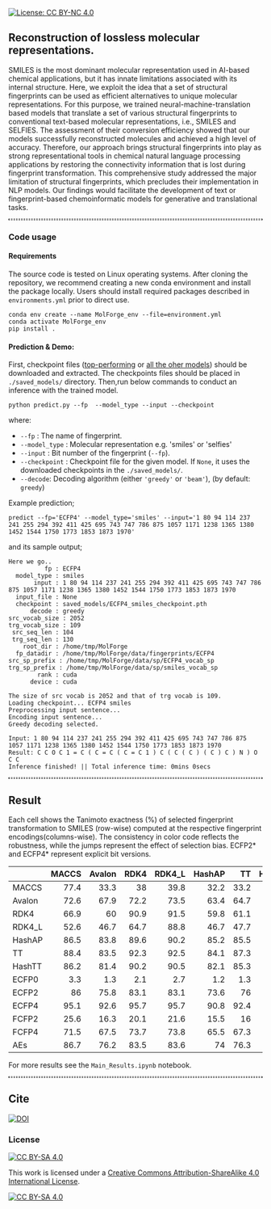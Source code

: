 [![License: CC BY-NC 4.0](https://img.shields.io/badge/License-CC_BY--NC_4.0-lightgrey.svg)](https://creativecommons.org/licenses/by-nc/4.0/)

## Reconstruction of lossless molecular representations.
SMILES is the most dominant molecular representation used in AI-based chemical applications, but it has innate limitations associated with its internal structure.
Here, we exploit the idea that a set of structural fingerprints can be used as efficient alternatives to unique molecular representations.
For this purpose, we trained neural-machine-translation based models that translate a set of various structural fingerprints to conventional text-based molecular representations, i.e., SMILES and SELFIES. 
The assessment of their conversion efficiency showed that our models successfully reconstructed molecules and achieved a high level of accuracy. 
Therefore, our approach brings structural fingerprints into play as strong representational tools in chemical natural language processing applications by restoring the connectivity information that is lost during fingerprint transformation.
This comprehensive study addressed the major limitation of structural fingerprints, which precludes their implementation in NLP models.
Our findings would facilitate the development of text or fingerprint-based chemoinformatic models for generative and translational tasks.

<hr style="background: transparent; border: 0.2px dashed;"/>

### Code usage

#### Requirements
The source code is tested on Linux operating systems. After cloning the repository, we recommend creating a new conda environment and install the package locally. Users should install required packages described in `environments.yml` prior to direct use.

   ```shell
   conda env create --name MolForge_env --file=environment.yml
   conda activate MolForge_env
   pip install .
   ```
   
#### Prediction & Demo:

First, checkpoint files ([top-performing](https://drive.google.com/uc?id=1zl6HBdwYsnA4JcnOi1o6OmcrRDB5iySK) or [all the oher models](https://drive.google.com/uc?id=1jCtbc9lMacCyiZ3iZFEtFgOfOQYtWEuD)) should be downloaded and extracted. The checkpoints files should be placed in `./saved_models/` directory. Then,run below commands to conduct an inference with the trained model.

   ```shell
   python predict.py --fp  --model_type --input --checkpoint
   ```
   where: 
   - `--fp` : The name of fingerprint.
   - `--model_type` : Molecular representation e.g. 'smiles' or 'selfies'
   - `--input` : Bit number of the fingerprint (`--fp`).
   - `--checkpoint` : Checkpoint file for the given model. If `None`, it uses the downloaded checkpoints in the `./saved_models/`.  
   - `--decode`: Decoding algorithm (either `'greedy'` or `'beam'`), (by default: `greedy`)
 

Example prediction;
```shell
predict --fp='ECFP4' --model_type='smiles' --input='1 80 94 114 237 241 255 294 392 411 425 695 743 747 786 875 1057 1171 1238 1365 1380 1452 1544 1750 1773 1853 1873 1970'
```
and its sample output;

   ```shell
Here we go..
             fp : ECFP4
     model_type : smiles
          input : 1 80 94 114 237 241 255 294 392 411 425 695 743 747 786 875 1057 1171 1238 1365 1380 1452 1544 1750 1773 1853 1873 1970
     input_file : None
     checkpoint : saved_models/ECFP4_smiles_checkpoint.pth
         decode : greedy
 src_vocab_size : 2052
 trg_vocab_size : 109
    src_seq_len : 104
    trg_seq_len : 130
       root_dir : /home/tmp/MolForge
     fp_datadir : /home/tmp/MolForge/data/fingerprints/ECFP4
  src_sp_prefix : /home/tmp/MolForge/data/sp/ECFP4_vocab_sp
  trg_sp_prefix : /home/tmp/MolForge/data/sp/smiles_vocab_sp
           rank : cuda
         device : cuda

The size of src vocab is 2052 and that of trg vocab is 109.
Loading checkpoint... ECFP4 smiles
Preprocessing input sentence...
Encoding input sentence...
Greedy decoding selected.

Input: 1 80 94 114 237 241 255 294 392 411 425 695 743 747 786 875 1057 1171 1238 1365 1380 1452 1544 1750 1773 1853 1873 1970
Result: C C O C 1 = C ( C = C ( C = C 1 ) C ( C ( C ) ( C ) C ) N ) O C C
Inference finished! || Total inference time: 0mins 0secs

   ```

   
<hr style="background: transparent; border: 0.5px dashed;"/>

## Result
Each cell shows the Tanimoto exactness (%) of selected fingerprint transformation to SMILES (row-wise) computed at the respective fingerprint encodings(columns-wise). The consistency in color code reflects the robustness, while the jumps represent the effect of selection bias. ECFP2* and ECFP4* represent explicit bit versions.

|        |   MACCS |   Avalon |   RDK4 |   RDK4_L |   HashAP |   TT |   HashTT |   ECFP0 |   ECFP2 |   ECFP4 |   FCFP2 |   FCFP4 |   AEs |   ECFP2* |   ECFP4* |
|:-------|--------:|---------:|-------:|-----------:|---------:|-----:|---------:|--------:|--------:|--------:|--------:|--------:|------:|---------:|---------:|
| MACCS  |    77.4 |     33.3 |   38   |     39.8 |     32.2 | 33.2 |     33.2 |    52.2 |    34.7 |    32.5 |    48.6 |    33.5 |  34.7 |     37   |     33.3 |
| Avalon |    72.6 |     67.9 |   72.2 |     73.5 |     63.4 | 64.7 |     64.7 |    69.5 |    65.6 |    63.6 |    68.9 |    64.7 |  65.6 |     68.5 |     64.6 |
| RDK4   |    66.9 |     60   |   90.9 |     91.5 |     59.8 | 61.1 |     61.1 |    62.5 |    60.2 |    58.3 |    62.3 |    59.6 |  60.2 |     64.3 |     59.6 |
| RDK4_L |    52.6 |     46.7 |   64.7 |     88.8 |     46.7 | 47.7 |     47.7 |    49.1 |    46.9 |    45.5 |    48.8 |    46.5 |  46.9 |     49.3 |     46.2 |
| HashAP |    86.5 |     83.8 |   89.6 |     90.2 |     85.2 | 85.5 |     85.5 |    84.3 |    83.1 |    82.5 |    84   |    82.8 |  83.1 |     86.1 |     84.1 |
| TT     |    88.4 |     83.5 |   92.3 |     92.5 |     84.1 | 87.3 |     87.3 |    85.8 |    85.2 |    82.3 |    85.7 |    83.8 |  85.2 |     91.4 |     84.2 |
| HashTT |    86.2 |     81.4 |   90.2 |     90.5 |     82.1 | 85.3 |     85.5 |    83.9 |    83.3 |    80.4 |    83.8 |    81.8 |  83.3 |     89.2 |     82.2 |
| ECFP0  |     3.3 |      1.3 |    2.1 |      2.7 |      1.2 |  1.3 |      1.3 |     4   |     1.4 |     1.2 |     2.9 |     1.3 |   1.4 |      1.8 |      1.4 |
| ECFP2  |    86   |     75.8 |   83.1 |     83.1 |     73.6 | 76   |     76   |    84.7 |    82.7 |    74.4 |    84.5 |    76.5 |  82.7 |     96.2 |     76   |
| ECFP4  |    95.1 |     92.6 |   95.7 |     95.7 |     90.8 | 92.4 |     92.4 |    93.5 |    93.1 |    92.1 |    93.3 |    92.4 |  93.1 |     96.6 |     94.8 |
| FCFP2  |    25.6 |     16.3 |   20.1 |     21.6 |     15.5 | 16   |     16   |    28.6 |    16.9 |    15.7 |    38.7 |    20.4 |  16.9 |     19.6 |     16.1 |
| FCFP4  |    71.5 |     67.5 |   73.7 |     73.8 |     65.5 | 67.3 |     67.3 |    69.2 |    68.5 |    66.3 |    87.6 |    86.7 |  68.5 |     74.4 |     68.1 |
| AEs    |    86.7 |     76.2 |   83.5 |     83.6 |     74   | 76.3 |     76.3 |    85.3 |    83.5 |    74.7 |    85.2 |    76.8 |  83.5 |     97   |     76.5 |

For more results see the `Main_Results.ipynb` notebook.
<hr style="background: transparent; border: 0.5px dashed;"/>

## Cite
[![DOI](https://zenodo.org/badge/451459811.svg)](https://zenodo.org/badge/latestdoi/451459811)

### License

[![CC BY-SA 4.0][cc-by-sa-shield]][cc-by-sa]

This work is licensed under a
[Creative Commons Attribution-ShareAlike 4.0 International License][cc-by-sa].

[![CC BY-SA 4.0][cc-by-sa-image]][cc-by-sa]

[cc-by-sa]: http://creativecommons.org/licenses/by-sa/4.0/
[cc-by-sa-image]: https://licensebuttons.net/l/by-sa/4.0/88x31.png
[cc-by-sa-shield]: https://img.shields.io/badge/License-CC%20BY--SA%204.0-lightgrey.svg
